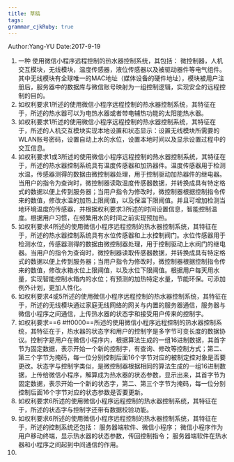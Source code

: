 ```yaml
---
title: 草稿
tags: 
grammar_cjkRuby: true
---
```

Author:Yang-YU
Date:2017-9-19


1. 一种 使用微信小程序远程控制的热水器控制系统，其包括：
	微控制器，人机交互模块，无线模块，温度传感器，液位传感器以及被驱动器件等电气组件。其中无线模块有全球唯一的MAC地址（媒体设备的硬件地址），模块被用户注册后，服务器中的数据库与微信账号映射为一组控制逻辑，实现安全的远程控制的目的。
2. 如权利要求1所述的使用微信小程序远程控制的热水器控制系统，其特征在于，所述的热水器可以为电热水器或者带电辅热功能的太阳能热水器。
3. 如权利要求1所述的使用微信小程序远程控制的热水器控制系统，其特征在于，所述的人机交互模块实现本地设置和状态显示：设置无线模块所需要的WLAN账号密码，设置自动上水的水位，设置本地时间以及显示设置过程中的交互信息。
4. 如权利要求1或3所述的使用微信小程序远程控制的热水器控制系统，其特征在于，所述的热水器控制系统具有温度传感器和加热器件。温度传感器用于检测水温，传感器测得的数据由微控制器处理，用于控制驱动加热器件的继电器。当用户的指令为查询时，微控制器读取温度传感器数据，并转换成具有特定格式的数据以便上传到服务器；当用户指令为修改时，微控制器根据控制指令传来的数值，修改水温的加热上限阈值，以及保温下限阈值。并且可增加检测当地环境温度的传感器，并根据权利要求3所述的时间设置信息，智能控制温度。根据用户习惯，在频繁用水的时间之前实现预加热。
5. 如权利要求4所述的使用微信小程序远程控制的热水器控制系统，其特征在于，所述的热水器控制系统具有水位传感器和上水控制阀门。水位传感器用于检测水位，传感器测得的数据由微控制器处理，用于控制驱动上水阀门的继电器。当用户的指令为查询时，微控制器读取传感器数据，并转换成具有特定格式的数据以便上传到服务器；当用户指令为修改时，微控制器根据控制指令传来的数值，修改水箱水位上限阈值，以及水位下限阈值。根据用户每天用水量，实现智能控制水箱内的水位；有预测的加热特定水量，节能环保。可添加例外计划，更加人性化。
6. 如权利要求4或5所述的使用微信小程序远程控制的热水器控制系统，其特征在于，所述的无线模块通过家庭无线网络的网关与内置的服务器通信，服务器与微信小程序之间通信，上传热水器的状态字和接受用户传来的控制字。
7. 如权利要求==6 #ff0000==所述的使用微信小程序远程控制的热水器控制系统，其特征在于，热水器的状态字和用户的控制字是多字节可变长度的数据协议。控制字是用户在微信小程序内，根据算法生成的一组16进制数据，其首字节为固定数据，表示开始一个新的控制字，有查询、修改等控制方式；第二、第三个字节为掩码，每一位分别控制后面16个字节对应的被制定控对象是否要更改。状态字与控制字类似，是微控制器根据相同的算法生成的一组16进制数据，上传给微信小程序，解算成为热水器的状态参数，显示出来，其首字节为固定数据，表示开始一个新的状态字，第二、第三个字节为掩码，每一位分别控制后面16个字节对应的状态参数是否要更新。
8. 如权利要求6所述的使用微信小程序远程控制的热水器控制系统，其特征在于，所述的状态字与控制字还带有数据校验功能。
9. 如权利要求6所述的使用微信小程序远程控制的热水器控制系统，其特征在于，所述的控制系统还包括：
	服务器端软件、微信小程序；
	微信小程序作为用户移动终端，显示热水器的状态参数，传回控制指令；
	服务器端软件在热水器和小程序之间起到中间通信的作用。
10. 
	
	

